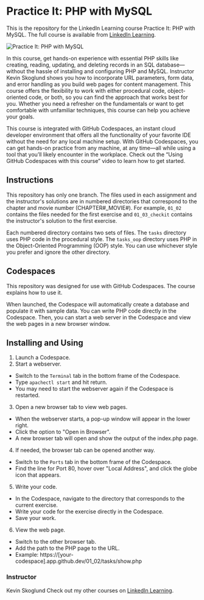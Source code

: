 # Practice It: PHP with MySQL
This is the repository for the LinkedIn Learning course Practice It: PHP with MySQL. The full course is available from [LinkedIn Learning][lil-course-url].

![Practice It: PHP with MySQL][lil-thumbnail-url] 

In this course, get hands-on experience with essential PHP skills like creating, reading, updating, and deleting records in an SQL database—without the hassle of installing and configuring PHP and MySQL. Instructor Kevin Skoglund
shows you how to incorporate URL parameters, form data, and error handling as you build web pages for content management. This course offers the flexibility to work with either procedural code, object-oriented code, or both, so you can find the approach that works best for you. Whether you need a refresher on the fundamentals or want to get comfortable with unfamiliar techniques, this course can help you achieve your goals.
 
This course is integrated with GitHub Codespaces, an instant cloud developer environment that offers all the functionality of your favorite IDE without the need for any local machine setup. With GitHub Codespaces, you can get hands-on practice from any machine, at any time—all while using a tool that you’ll likely encounter in the workplace. Check out the “Using GitHub Codespaces with this course” video to learn how to get started.

## Instructions
This repository has only one branch. The files used in each assignment and the instructor's solutions are in numbered directories that correspond to the chapter and movie number (CHAPTER#_MOVIE#). For example, `01_02` contains the files needed for the first exercise and `01_03_checkit` contains the instructor's solution to the first exercise.

Each numbered directory contains two sets of files. The `tasks` directory uses PHP code in the procedural style. The `tasks_oop` directory uses PHP in the Object-Oriented Programming (OOP) style. You can use whichever style you prefer and ignore the other directory.

## Codespaces
This repository was designed for use with GitHub Codespaces. The course explains how to use it.

When launched, the Codespace will automatically create a database and populate it with sample data. You can write PHP code directly in the Codespace. Then, you can start a web server in the Codespace and view the web pages in a new browser window.

## Installing and Using
1. Launch a Codespace.
2. Start a webserver.
  - Switch to the `Terminal` tab in the bottom frame of the Codespace.
  - Type `apachectl start` and hit return.
  - You may need to start the webserver again if the Codespace is restarted.
3. Open a new browser tab to view web pages.
  - When the webserver starts, a pop-up window will appear in the lower right.
  - Click the option to "Open in Browser".
  - A new browser tab will open and show the output of the index.php page.
4. If needed, the browser tab can be opened another way.
  - Switch to the `Ports` tab in the bottom frame of the Codespace.
  - Find the line for Port 80, hover over "Local Address", and click the globe icon that appears.
5. Write your code.
  - In the Codespace, navigate to the directory that corresponds to the current exercise.
  - Write your code for the exercise directly in the Codespace.
  - Save your work.
6. View the web page.
  - Switch to the other browser tab.
  - Add the path to the PHP page to the URL.
  - Example: https://[your-codespace].app.github.dev/01_02/tasks/show.php

### Instructor

Kevin Skoglund
Check out my other courses on [LinkedIn Learning](https://www.linkedin.com/learning/instructors/kevin-skoglund).

[lil-course-url]: https://www.linkedin.com/learning/practice-it-php-with-mysql?dApp=59033956&leis=LAA
[lil-thumbnail-url]: https://media.licdn.com/dms/image/D4E0DAQGUedQu5U2T2A/learning-public-crop_288_512/0/1697665834323?e=2147483647&v=beta&t=bnJoUZ3h2vc8JiH9O1nP-HG4IwmsIGof7ic43GYK4_0
